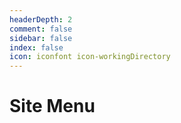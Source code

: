 ```yaml
---
headerDepth: 2
comment: false
sidebar: false
index: false
icon: iconfont icon-workingDirectory
---
```


# Site Menu

<Catalog base="/en/" :level="3" />
